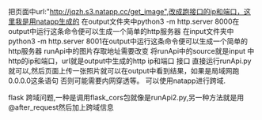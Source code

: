 
 把页面中url:"http://jqzh.s3.natapp.cc/get_image",改成跑接口的ip和端口，这里我是用natapp生成的
 在output文件夹中python3 -m http.server  8000在output中运行这条命令便可以生成一个简单的http服务器
 在input文件夹中python3 -m http.server  8001在output中运行这条命令便可以生成一个简单的http服务器 
 runApi中的图片存取地址需要改变
 将runApi中的source就是input 中http的ip和端口，url就是output中生成的http ip和端口
 接口 直接运行runApi.py就可以,然后页面上传一张照片就可以在output中看到结果，如果是局域网跑0.0.0.0这条语句
 否则可能需要内网穿透等。
可以使用natapp进行跨域.



 flask 跨域问题,一种是调用flask_cors包就像是runApi2.py,另一种方法就是用@after_request然后加上跨域信息
